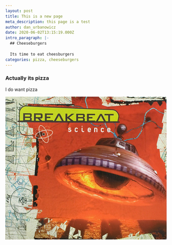 ```yaml
---
layout: post
title: This is a new page
meta_description: this page is a test
author: dan_urbanowicz
date: 2020-06-02T13:15:19.000Z
intro_paragraph: |-
  ## Cheeseburgers

  Its time to eat cheesburgers
categories: pizza, cheeseburgers
---
```

### Actually its pizza

I do want pizza



![Breakbeat](/assets/img/uploads/r-90237-1167351253.jpeg.jpg?w=50)